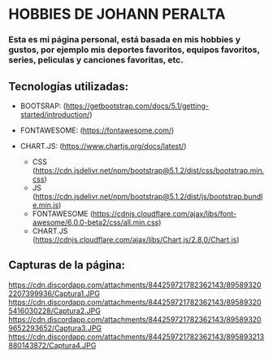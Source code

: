 # HOBBIES DE JOHANN PERALTA
### Esta es mi página personal, está basada en mis hobbies y gustos, por ejemplo mis deportes favoritos, equipos favoritos, series, peliculas y canciones favoritas, etc.
 
## Tecnologías utilizadas:

* BOOTSRAP: (https://getbootstrap.com/docs/5.1/getting-started/introduction/) 
* FONTAWESOME: (https://fontawesome.com/)
* CHART.JS: (https://www.chartjs.org/docs/latest/)

	* CSS (https://cdn.jsdelivr.net/npm/bootstrap@5.1.2/dist/css/bootstrap.min.css) 
	* JS (https://cdn.jsdelivr.net/npm/bootstrap@5.1.2/dist/js/bootstrap.bundle.min.js)
	* FONTAWESOME (https://cdnjs.cloudflare.com/ajax/libs/font-awesome/6.0.0-beta2/css/all.min.css)
	* CHART.JS (https://cdnjs.cloudflare.com/ajax/libs/Chart.js/2.8.0/Chart.js)

## Capturas de la página:

https://cdn.discordapp.com/attachments/844259721782362143/895893202207399936/Captura1.JPG
https://cdn.discordapp.com/attachments/844259721782362143/895893205416030228/Captura2.JPG
https://cdn.discordapp.com/attachments/844259721782362143/895893209652293652/Captura3.JPG
https://cdn.discordapp.com/attachments/844259721782362143/895893213880143872/Captura4.JPG



